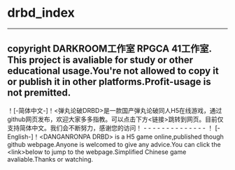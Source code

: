 # drbd_index
-----
copyright DARKROOM工作室 RPGCA 41工作室.
This project is avaliable for study or other educational usage.You're not allowed to copy it or publish it in other platforms.Profit-usage is not premitted.
-----
！[-简体中文-]！&lt;弹丸论破DRBD>是一款国产弹丸论破同人H5在线游戏，通过github网页发布，欢迎大家多多指教。可以点击下方&lt;链接>跳转到网页。目前仅支持简体中文。我们会不断努力，感谢您的访问！ - - - - - - - - - - - - - - ！ [-English-]！&lt;DANGANRONPA DRBD> is a H5 game online,published though github webpage.Anyone is welcomed to give any advice.You can click the &lt;link>below to jump to the webpage.Simplified Chinese game avaliable.Thanks or watching.
